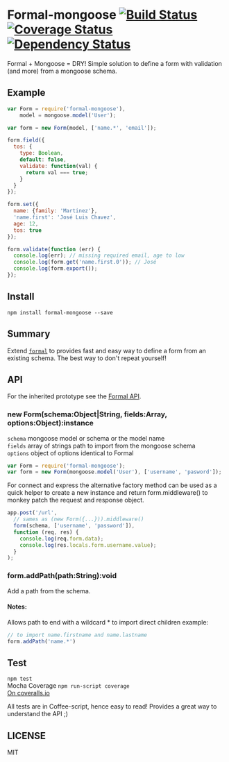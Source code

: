 # Formal-mongoose [![Build Status](https://travis-ci.org/nrako/formal-mongoose.png?branch=master)](https://travis-ci.org/nrako/formal-mongoose) [![Coverage Status](https://coveralls.io/repos/nrako/formal-mongoose/badge.png?branch=master)](https://coveralls.io/r/nrako/formal) [![Dependency Status](https://gemnasium.com/nrako/formal-mongoose.png)](https://gemnasium.com/nrako/formal-mongoose)

Formal + Mongoose = DRY! Simple solution to define a form with validation (and more) from a mongoose schema.

## Example

```javascript
var Form = require('formal-mongoose'),
    model = mongoose.model('User');

var form = new Form(model, ['name.*', 'email']);

form.field({
  tos: {
    type: Boolean,
    default: false,
    validate: function(val) {
      return val === true;
    }
  }
});

form.set({
  name: {family: 'Martinez'},
  'name.first': 'José Luis Chavez',
  age: 12,
  tos: true
});

form.validate(function (err) {
  console.log(err); // missing required email, age to low
  console.log(form.get('name.first.0')); // José
  console.log(form.export());
});
```

## Install
`npm install formal-mongoose --save`

## Summary

Extend [`formal`](https://github.com/nrako/formal) to provides fast and easy way to define a form from an existing schema. The best way to don't repeat yourself!

## API

For the inherited prototype see the [Formal API](http://nrako.github.io/formal).

### new Form(schema:Object|String, fields:Array, options:Object):instance

`schema` mongoose model or schema or the model name  
`fields` array of strings path to import from the mongoose schema  
`options` object of options identical to Formal

```javascript
var Form = require('formal-mongoose');
var form = new Form(mongoose.model('User'), ['username', 'pasword']);
```

For connect and express the alternative factory method can be used as a quick helper to
create a new instance and return form.middleware() to monkey patch the request and
response object.

```javascript
app.post('/url',
  // sames as (new Form({...})).middleware()
  form(schema, ['username', 'password']),
  function (req, res) {
    console.log(req.form.data);
    console.log(res.locals.form.username.value);
  }
);
```

### form.addPath(path:String):void

Add a path from the schema.

#### Notes:
Allows path to end with a wildcard * to import direct children example:

```javascript
// to import name.firstname and name.lastname
form.addPath('name.*')
```

## Test
`npm test`  
Mocha Coverage
`npm run-script coverage`  
[On coveralls.io](https://coveralls.io/r/nrako/formal-mongoose)

All tests are in Coffee-script, hence easy to read! Provides a great way to understand the API ;)

## LICENSE

MIT

